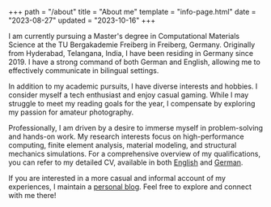 +++
path = "/about"
title = "About me"
template = "info-page.html"
date = "2023-08-27"
updated = "2023-10-16"
+++

I am currently pursuing a Master's degree in Computational Materials Science at the TU Bergakademie Freiberg in Freiberg, Germany. Originally from Hyderabad, Telangana, India, I have been residing in Germany since 2019. I have a strong command of both German and English, allowing me to effectively communicate in bilingual settings.

In addition to my academic pursuits, I have diverse interests and hobbies. I consider myself a tech enthusiast and enjoy casual gaming. While I may struggle to meet my reading goals for the year, I compensate by exploring my passion for amateur photography.

Professionally, I am driven by a desire to immerse myself in problem-solving and hands-on work. My research interests focus on high-performance computing, finite element analysis, material modeling, and structural mechanics simulations. For a comprehensive overview of my qualifications, you can refer to my detailed CV, available in both [English](pdf/CV_Venkata-Mukund-Kashyap_Yedunuthala.pdf) and [German](pdf/Lebenslauf_Venkata-Mukund-Kashyap_Yedunuthala.pdf).

If you are interested in a more casual and informal account of my experiences, I maintain a [personal blog](https://blog.mukund-yedunuthala.de/). Feel free to explore and connect with me there!
